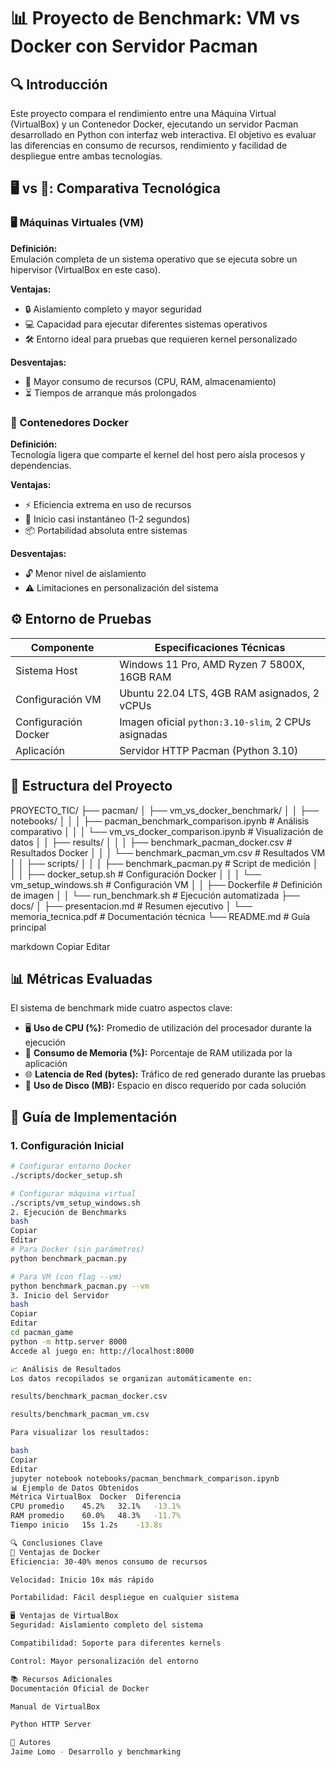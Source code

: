 # 📊 Proyecto de Benchmark: VM vs Docker con Servidor Pacman

## 🔍 Introducción
Este proyecto compara el rendimiento entre una Máquina Virtual (VirtualBox) y un Contenedor Docker, ejecutando un servidor Pacman desarrollado en Python con interfaz web interactiva. El objetivo es evaluar las diferencias en consumo de recursos, rendimiento y facilidad de despliegue entre ambas tecnologías.

## 🖥️ vs 🐋: Comparativa Tecnológica

### 🖥️ Máquinas Virtuales (VM)

**Definición:**  
Emulación completa de un sistema operativo que se ejecuta sobre un hipervisor (VirtualBox en este caso).

**Ventajas:**
- 🔒 Aislamiento completo y mayor seguridad
- 💻 Capacidad para ejecutar diferentes sistemas operativos
- 🛠️ Entorno ideal para pruebas que requieren kernel personalizado

**Desventajas:**
- 🐢 Mayor consumo de recursos (CPU, RAM, almacenamiento)
- ⏳ Tiempos de arranque más prolongados

### 🐋 Contenedores Docker

**Definición:**  
Tecnología ligera que comparte el kernel del host pero aísla procesos y dependencias.

**Ventajas:**
- ⚡ Eficiencia extrema en uso de recursos
- 🚀 Inicio casi instantáneo (1-2 segundos)
- 📦 Portabilidad absoluta entre sistemas

**Desventajas:**
- 🔓 Menor nivel de aislamiento
- ⚠️ Limitaciones en personalización del sistema

## ⚙️ Entorno de Pruebas

| Componente         | Especificaciones Técnicas                            |
|--------------------|------------------------------------------------------|
| Sistema Host       | Windows 11 Pro, AMD Ryzen 7 5800X, 16GB RAM          |
| Configuración VM   | Ubuntu 22.04 LTS, 4GB RAM asignados, 2 vCPUs         |
| Configuración Docker | Imagen oficial `python:3.10-slim`, 2 CPUs asignadas |
| Aplicación         | Servidor HTTP Pacman (Python 3.10)                   |

## 📂 Estructura del Proyecto

PROYECTO_TIC/
├── pacman/
│ ├── vm_vs_docker_benchmark/
│ │ ├── notebooks/
│ │ │ ├── pacman_benchmark_comparison.ipynb # Análisis comparativo
│ │ │ └── vm_vs_docker_comparison.ipynb # Visualización de datos
│ │ ├── results/
│ │ │ ├── benchmark_pacman_docker.csv # Resultados Docker
│ │ │ └── benchmark_pacman_vm.csv # Resultados VM
│ │ ├── scripts/
│ │ │ ├── benchmark_pacman.py # Script de medición
│ │ │ ├── docker_setup.sh # Configuración Docker
│ │ │ └── vm_setup_windows.sh # Configuración VM
│ │ ├── Dockerfile # Definición de imagen
│ │ └── run_benchmark.sh # Ejecución automatizada
├── docs/
│ ├── presentacion.md # Resumen ejecutivo
│ └── memoria_tecnica.pdf # Documentación técnica
└── README.md # Guía principal

markdown
Copiar
Editar

## 📊 Métricas Evaluadas

El sistema de benchmark mide cuatro aspectos clave:

- 🖥️ **Uso de CPU (%):** Promedio de utilización del procesador durante la ejecución
- 🧠 **Consumo de Memoria (%):** Porcentaje de RAM utilizada por la aplicación
- 🌐 **Latencia de Red (bytes):** Tráfico de red generado durante las pruebas
- 💾 **Uso de Disco (MB):** Espacio en disco requerido por cada solución

## 🚀 Guía de Implementación

### 1. Configuración Inicial

```bash
# Configurar entorno Docker
./scripts/docker_setup.sh

# Configurar máquina virtual
./scripts/vm_setup_windows.sh
2. Ejecución de Benchmarks
bash
Copiar
Editar
# Para Docker (sin parámetros)
python benchmark_pacman.py

# Para VM (con flag --vm)
python benchmark_pacman.py --vm
3. Inicio del Servidor
bash
Copiar
Editar
cd pacman_game
python -m http.server 8000
Accede al juego en: http://localhost:8000

📈 Análisis de Resultados
Los datos recopilados se organizan automáticamente en:

results/benchmark_pacman_docker.csv

results/benchmark_pacman_vm.csv

Para visualizar los resultados:

bash
Copiar
Editar
jupyter notebook notebooks/pacman_benchmark_comparison.ipynb
📊 Ejemplo de Datos Obtenidos
Métrica	VirtualBox	Docker	Diferencia
CPU promedio	45.2%	32.1%	-13.1%
RAM promedio	60.0%	48.3%	-11.7%
Tiempo inicio	15s	1.2s	-13.8s

🔍 Conclusiones Clave
🐋 Ventajas de Docker
Eficiencia: 30-40% menos consumo de recursos

Velocidad: Inicio 10x más rápido

Portabilidad: Fácil despliegue en cualquier sistema

🖥️ Ventajas de VirtualBox
Seguridad: Aislamiento completo del sistema

Compatibilidad: Soporte para diferentes kernels

Control: Mayor personalización del entorno

📚 Recursos Adicionales
Documentación Oficial de Docker

Manual de VirtualBox

Python HTTP Server

👥 Autores
Jaime Lomo - Desarrollo y benchmarking